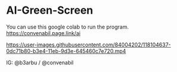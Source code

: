 # AI-Green-Screen
You can use this google colab to run the program.
https://convenabil.page.link/ai

https://user-images.githubusercontent.com/84004202/118104637-0dc71b80-b3e4-11eb-9d3e-645460c7e720.mp4

IG: @b3arbu / @convenabil
